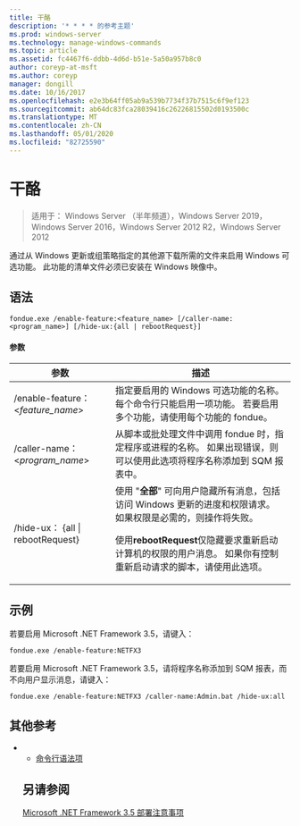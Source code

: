 ```yaml
---
title: 干酪
description: '* * * * 的参考主题'
ms.prod: windows-server
ms.technology: manage-windows-commands
ms.topic: article
ms.assetid: fc4467f6-ddbb-4d6d-b51e-5a50a957b8c0
author: coreyp-at-msft
ms.author: coreyp
manager: dongill
ms.date: 10/16/2017
ms.openlocfilehash: e2e3b64ff05ab9a539b7734f37b7515c6f9ef123
ms.sourcegitcommit: ab64dc83fca28039416c26226815502d0193500c
ms.translationtype: MT
ms.contentlocale: zh-CN
ms.lasthandoff: 05/01/2020
ms.locfileid: "82725590"
---
```

# <a name="fondue"></a>干酪

> 适用于： Windows Server （半年频道），Windows Server 2019，Windows Server 2016，Windows Server 2012 R2，Windows Server 2012

通过从 Windows 更新或组策略指定的其他源下载所需的文件来启用 Windows 可选功能。 此功能的清单文件必须已安装在 Windows 映像中。 
## <a name="syntax"></a>语法
```
fondue.exe /enable-feature:<feature_name> [/caller-name:<program_name>] [/hide-ux:{all | rebootRequest}]
```
#### <a name="parameters"></a>参数

|              参数              |                                                                                                                                                                     描述                                                                                                                                                                     |
|-------------------------------------|-----------------------------------------------------------------------------------------------------------------------------------------------------------------------------------------------------------------------------------------------------------------------------------------------------------------------------------------------------|
|  /enable-feature： <*feature_name*>   |                                                                               指定要启用的 Windows 可选功能的名称。 每个命令行只能启用一项功能。 若要启用多个功能，请使用每个功能的 fondue。                                                                                |
|    /caller-name： <*program_name*>    |                                                                                 从脚本或批处理文件中调用 fondue 时，指定程序或进程的名称。 如果出现错误，则可以使用此选项将程序名称添加到 SQM 报表中。                                                                                 |
| /hide-ux： {all &#124; rebootRequest} | 使用 "**全部**" 可向用户隐藏所有消息，包括访问 Windows 更新的进度和权限请求。 如果权限是必需的，则操作将失败。<p>使用**rebootRequest**仅隐藏要求重新启动计算机的权限的用户消息。 如果你有控制重新启动请求的脚本，请使用此选项。 |

## <a name="examples"></a>示例
若要启用 Microsoft .NET Framework 3.5，请键入：
```
fondue.exe /enable-feature:NETFX3
```
若要启用 Microsoft .NET Framework 3.5，请将程序名称添加到 SQM 报表，而不向用户显示消息，请键入：
```
fondue.exe /enable-feature:NETFX3 /caller-name:Admin.bat /hide-ux:all
```
## <a name="additional-references"></a>其他参考
- - [命令行语法项](command-line-syntax-key.md)
  ## <a name="see-also"></a>另请参阅
  [Microsoft .NET Framework 3.5 部署注意事项](https://go.microsoft.com/fwlink/?LinkId=248869)
